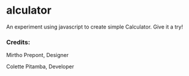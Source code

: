 # alculator

An experiment using javascript to create simple Calculator. Give it a try!

### Credits:

Mirtho Prepont, Designer

Colette Pitamba, Developer

